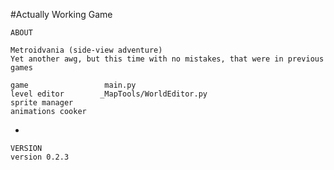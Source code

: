 #Actually Working Game

    ABOUT

    Metroidvania (side-view adventure)
    Yet another awg, but this time with no mistakes, that were in previous games
    
    game                 main.py
    level editor        _MapTools/WorldEditor.py
    sprite manager
    animations cooker
    
-
    
    VERSION
    version 0.2.3

